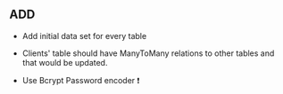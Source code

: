 ## ADD
- Add initial data set for every table



- Clients' table should have ManyToMany relations to other tables and that would be updated.
- Use Bcrypt Password encoder ❗